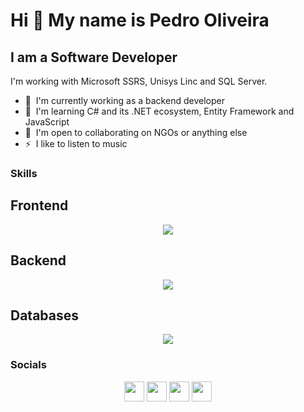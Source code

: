 Hi 👋 My name is Pedro Oliveira
=============================

I am a Software Developer
-------------------

I'm working with Microsoft SSRS, Unisys Linc and SQL Server.   

* 🚀  I'm currently working as a backend developer
* 🧠  I'm learning C# and its .NET ecosystem, Entity Framework and JavaScript
* 🤝  I'm open to collaborating on NGOs or anything else
* ⚡  I like to listen to music

### Skills

  ## Frontend
  <p align="center">
    <a href="https://skillicons.dev">
      <img src="https://skillicons.dev/icons?i=html,js,jquery,ts,css,bootstrap,tailwind,react,astro,graphql,md,pnpm,vite,figma&theme=light" />
    </a>
  </p>
  
  ## Backend
  <p align="center">
    <a href="https://skillicons.dev">
      <img src="https://skillicons.dev/icons?i=cs,dotnet,express,nodejs,django,fastapi,py,java,kotlin,ktor,spring&theme=light" />
    </a>
  </p>

  ## Databases
  <p align="center">
    <a href="https://skillicons.dev">
      <img src="https://skillicons.dev/icons?i=mysql,postgres,sqlite&theme=light" />
    </a>
  </p>

### Socials

<p align="center"> 
  <a href="https://discord.com/users/pedroarthuralvesdeoliveira" target="_blank" rel="noreferrer"><img src="https://raw.githubusercontent.com/danielcranney/readme-generator/main/public/icons/socials/discord.svg" width="32" height="32" /></a>
  <a href="http://www.instagram.com/pedroarthuraloliveira" target="_blank" rel="noreferrer"><img src="https://raw.githubusercontent.com/danielcranney/readme-generator/main/public/icons/socials/instagram.svg" width="32" height="32" /></a> 
  <a href="https://www.linkedin.com/in/pedroarthuralves/" target="_blank" rel="noreferrer"><img src="https://raw.githubusercontent.com/danielcranney/readme-generator/main/public/icons/socials/linkedin.svg" width="32" height="32" /></a> 
  <a href="https://www.twitch.tv/glimmeer" target="_blank" rel="noreferrer"><img src="https://raw.githubusercontent.com/danielcranney/readme-generator/main/public/icons/socials/twitch.svg" width="32" height="32" /></a>
</p>
